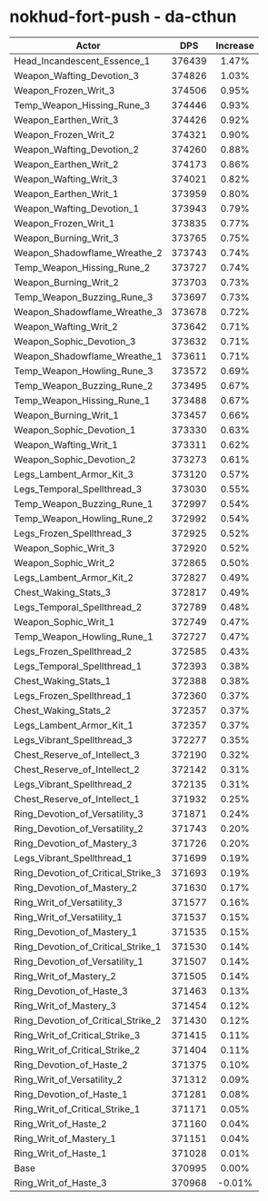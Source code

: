 # nokhud-fort-push - da-cthun
| Actor | DPS | Increase |
|---|:---:|:---:|
|Head_Incandescent_Essence_1|376439|1.47%|
|Weapon_Wafting_Devotion_3|374826|1.03%|
|Weapon_Frozen_Writ_3|374506|0.95%|
|Temp_Weapon_Hissing_Rune_3|374446|0.93%|
|Weapon_Earthen_Writ_3|374426|0.92%|
|Weapon_Frozen_Writ_2|374321|0.90%|
|Weapon_Wafting_Devotion_2|374260|0.88%|
|Weapon_Earthen_Writ_2|374173|0.86%|
|Weapon_Wafting_Writ_3|374021|0.82%|
|Weapon_Earthen_Writ_1|373959|0.80%|
|Weapon_Wafting_Devotion_1|373943|0.79%|
|Weapon_Frozen_Writ_1|373835|0.77%|
|Weapon_Burning_Writ_3|373765|0.75%|
|Weapon_Shadowflame_Wreathe_2|373743|0.74%|
|Temp_Weapon_Hissing_Rune_2|373727|0.74%|
|Weapon_Burning_Writ_2|373703|0.73%|
|Temp_Weapon_Buzzing_Rune_3|373697|0.73%|
|Weapon_Shadowflame_Wreathe_3|373678|0.72%|
|Weapon_Wafting_Writ_2|373642|0.71%|
|Weapon_Sophic_Devotion_3|373632|0.71%|
|Weapon_Shadowflame_Wreathe_1|373611|0.71%|
|Temp_Weapon_Howling_Rune_3|373572|0.69%|
|Temp_Weapon_Buzzing_Rune_2|373495|0.67%|
|Temp_Weapon_Hissing_Rune_1|373488|0.67%|
|Weapon_Burning_Writ_1|373457|0.66%|
|Weapon_Sophic_Devotion_1|373330|0.63%|
|Weapon_Wafting_Writ_1|373311|0.62%|
|Weapon_Sophic_Devotion_2|373273|0.61%|
|Legs_Lambent_Armor_Kit_3|373120|0.57%|
|Legs_Temporal_Spellthread_3|373030|0.55%|
|Temp_Weapon_Buzzing_Rune_1|372997|0.54%|
|Temp_Weapon_Howling_Rune_2|372992|0.54%|
|Legs_Frozen_Spellthread_3|372925|0.52%|
|Weapon_Sophic_Writ_3|372920|0.52%|
|Weapon_Sophic_Writ_2|372865|0.50%|
|Legs_Lambent_Armor_Kit_2|372827|0.49%|
|Chest_Waking_Stats_3|372817|0.49%|
|Legs_Temporal_Spellthread_2|372789|0.48%|
|Weapon_Sophic_Writ_1|372749|0.47%|
|Temp_Weapon_Howling_Rune_1|372727|0.47%|
|Legs_Frozen_Spellthread_2|372585|0.43%|
|Legs_Temporal_Spellthread_1|372393|0.38%|
|Chest_Waking_Stats_1|372388|0.38%|
|Legs_Frozen_Spellthread_1|372360|0.37%|
|Chest_Waking_Stats_2|372357|0.37%|
|Legs_Lambent_Armor_Kit_1|372357|0.37%|
|Legs_Vibrant_Spellthread_3|372277|0.35%|
|Chest_Reserve_of_Intellect_3|372190|0.32%|
|Chest_Reserve_of_Intellect_2|372142|0.31%|
|Legs_Vibrant_Spellthread_2|372135|0.31%|
|Chest_Reserve_of_Intellect_1|371932|0.25%|
|Ring_Devotion_of_Versatility_3|371871|0.24%|
|Ring_Devotion_of_Versatility_2|371743|0.20%|
|Ring_Devotion_of_Mastery_3|371726|0.20%|
|Legs_Vibrant_Spellthread_1|371699|0.19%|
|Ring_Devotion_of_Critical_Strike_3|371693|0.19%|
|Ring_Devotion_of_Mastery_2|371630|0.17%|
|Ring_Writ_of_Versatility_3|371577|0.16%|
|Ring_Writ_of_Versatility_1|371537|0.15%|
|Ring_Devotion_of_Mastery_1|371535|0.15%|
|Ring_Devotion_of_Critical_Strike_1|371530|0.14%|
|Ring_Devotion_of_Versatility_1|371507|0.14%|
|Ring_Writ_of_Mastery_2|371505|0.14%|
|Ring_Devotion_of_Haste_3|371463|0.13%|
|Ring_Writ_of_Mastery_3|371454|0.12%|
|Ring_Devotion_of_Critical_Strike_2|371430|0.12%|
|Ring_Writ_of_Critical_Strike_3|371415|0.11%|
|Ring_Writ_of_Critical_Strike_2|371404|0.11%|
|Ring_Devotion_of_Haste_2|371375|0.10%|
|Ring_Writ_of_Versatility_2|371312|0.09%|
|Ring_Devotion_of_Haste_1|371281|0.08%|
|Ring_Writ_of_Critical_Strike_1|371171|0.05%|
|Ring_Writ_of_Haste_2|371160|0.04%|
|Ring_Writ_of_Mastery_1|371151|0.04%|
|Ring_Writ_of_Haste_1|371028|0.01%|
|Base|370995|0.00%|
|Ring_Writ_of_Haste_3|370968|-0.01%|
